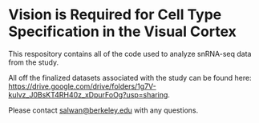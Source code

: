 # Vision is Required for Cell Type Specification in the Visual Cortex

This respository contains all of the code used to analyze snRNA-seq data from the study. 

All off the finalized datasets associated with the study can be found here:
https://drive.google.com/drive/folders/1g7V-kulvz_J0BsKT4RH40z_xDpurFoOg?usp=sharing.


Please contact salwan@berkeley.edu with any questions.

